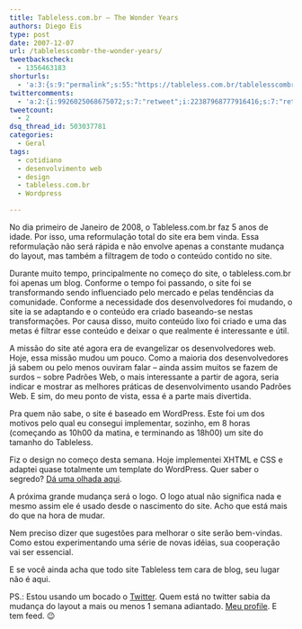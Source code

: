 ```yaml
---
title: Tableless.com.br – The Wonder Years
authors: Diego Eis
type: post
date: 2007-12-07
url: /tablelesscombr-the-wonder-years/
tweetbackscheck:
  - 1356463183
shorturls:
  - 'a:3:{s:9:"permalink";s:55:"https://tableless.com.br/tablelesscombr-the-wonder-years";s:7:"tinyurl";s:26:"https://tinyurl.com/4249afy";s:4:"isgd";s:19:"https://is.gd/hHBV6t";}'
twittercomments:
  - 'a:2:{i:9926025068675072;s:7:"retweet";i:22387968777916416;s:7:"retweet";}'
tweetcount:
  - 2
dsq_thread_id: 503037781
categories:
  - Geral
tags:
  - cotidiano
  - desenvolvimento web
  - design
  - tableless.com.br
  - Wordpress

---
```

No dia primeiro de Janeiro de 2008, o Tableless.com.br faz 5 anos de idade. Por isso, uma reformulação total do site era bem vinda. Essa reformulação não será rápida e não envolve apenas a constante mudança do layout, mas também a filtragem de todo o conteúdo contido no site.

Durante muito tempo, principalmente no começo do site, o tableless.com.br foi apenas um blog. Conforme o tempo foi passando, o site foi se transformando sendo influenciado pelo mercado e pelas tendências da comunidade. <!--more-->Conforme a necessidade dos desenvolvedores foi mudando, o site ia se adaptando e o conteúdo era criado baseando-se nestas transformações. Por causa disso, muito conteúdo lixo foi criado e uma das metas é filtrar esse conteúdo e deixar o que realmente é interessante e útil.

A missão do site até agora era de evangelizar os desenvolvedores web. Hoje, essa missão mudou um pouco. Como a maioria dos desenvolvedores já sabem ou pelo menos ouviram falar &#8211; ainda assim muitos se fazem de surdos &#8211; sobre Padrões Web, o mais interessante a partir de agora, seria indicar e mostrar as melhores práticas de desenvolvimento usando Padrões Web. E sim, do meu ponto de vista, essa é a parte mais divertida.

Pra quem não sabe, o site é baseado em WordPress. Este foi um dos motivos pelo qual eu consegui implementar, sozinho, em 8 horas (começando as 10h00 da matina, e terminando as 18h00) um site do tamanho do Tableless.
  
Fiz o design no começo desta semana. Hoje implementei XHTML e CSS e adaptei quase totalmente um template do WordPress. Quer saber o segredo? [Dá uma olhada aqui][1].

A próxima grande mudança será o logo. O logo atual não significa nada e mesmo assim ele é usado desde o nascimento do site. Acho que está mais do que na hora de mudar.

Nem preciso dizer que sugestões para melhorar o site serão bem-vindas. Como estou experimentando uma série de novas idéias, sua cooperação vai ser essencial.

E se você ainda acha que todo site Tableless tem cara de blog, seu lugar não é aqui.

PS.: Estou usando um bocado o [Twitter][2]. Quem está no twitter sabia da mudança do layout a mais ou menos 1 semana adiantado. [Meu profile][3]. E tem feed. 😉

 [1]: https://visie.com.br/wordpress/
 [2]: https://twitter.com/
 [3]: https://twitter.com/diegoeis